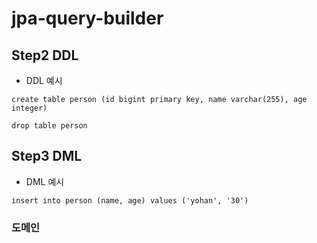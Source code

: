 # jpa-query-builder

## Step2 DDL

- DDL 예시

```
create table person (id bigint primary key, name varchar(255), age integer)

drop table person
```

## Step3 DML

- DML 예시

```
insert into person (name, age) values ('yohan', '30')
```

### 도메인
